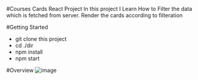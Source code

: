 #Courses Cards React Project 
In this project I Learn How to Filter the data which is fetched from server. 
Render the cards according to filteration

#Getting Started 
* git clone this project
* cd ./dir
* npm install
* npm start

#Overview
  ![image](https://github.com/vineet-53/top-courses-cards-react/assets/116667797/392aabb0-57b2-44a6-b2ea-2dc948a52241)
